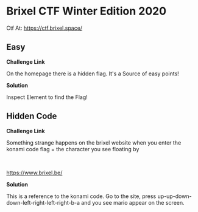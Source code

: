 # Brixel CTF Winter Edition 2020

Ctf At: https://ctf.brixel.space/

## Easy

**Challenge Link**

On the homepage there is a hidden flag. It's a Source of easy points!
<br />

**Solution**

Inspect Element to find the Flag!

## Hidden Code

**Challenge Link**

Something strange happens on the brixel website when you enter the konami code
flag = the character you see floating by

<br />

https://www.brixel.be/

**Solution**

This is a reference to the konami code. 
Go to the site, press up-up-down-down-left-right-left-right-b-a and you see mario appear on the screen.


